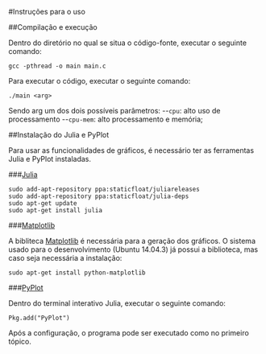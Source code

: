 #Instruções para o uso

##Compilação e execução

Dentro do diretório no qual se situa o código-fonte, executar o seguinte comando:

```gcc -pthread -o main main.c```

Para executar o código, executar o seguinte comando: 

```./main <arg>```

Sendo arg um dos dois possíveis parâmetros:
--```cpu```: alto uso de processamento
--```cpu-mem```: alto processamento e memória;

##Instalação do Julia e PyPlot

Para usar as funcionalidades de gráficos, é necessário ter as ferramentas Julia e PyPlot instaladas.

###[Julia](julialang.org)

```
sudo add-apt-repository ppa:staticfloat/juliareleases
sudo add-apt-repository ppa:staticfloat/julia-deps
sudo apt-get update
sudo apt-get install julia
```

###[Matplotlib](http://matplotlib.org/)

A bibliteca [Matplotlib](http://matplotlib.org/) é necessária para a geração dos gráficos. O sistema usado para o desenvolvimento (Ubuntu 14.04.3) já possui a biblioteca, mas caso seja necessária a instalação: 

``` sudo apt-get install python-matplotlib ```

###[PyPlot](https://github.com/stevengj/PyPlot.jl)

Dentro do terminal interativo Julia, executar o seguinte comando:

``` Pkg.add("PyPlot") ```

Após a configuração, o programa pode ser executado como no primeiro tópico.

